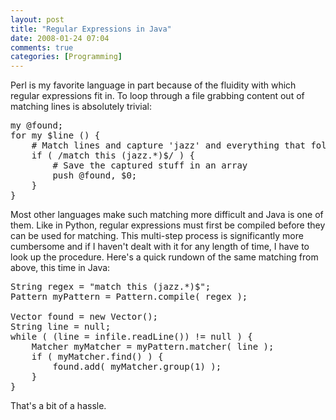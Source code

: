 ```yaml
---
layout: post
title: "Regular Expressions in Java"
date: 2008-01-24 07:04
comments: true
categories: [Programming]
---
```

Perl is my favorite language in part because of the fluidity with which regular expressions fit in.  To loop through a file grabbing content out of matching lines is absolutely trivial:

<pre class="brush: perl;">
my @found;
for my $line (<infile>) {
    # Match lines and capture 'jazz' and everything that follows
    if ( /match this (jazz.*)$/ ) {
        # Save the captured stuff in an array
        push @found, $0;
    }
}
</pre>

Most other languages make such matching more difficult and Java is one of them.  Like in Python, regular expressions must first be compiled before they can be used for matching.  This multi-step process is significantly more cumbersome and if I haven't dealt with it for any length of time, I have to look up the procedure.  Here's a quick rundown of the same matching from above, this time in Java:

<pre class="brush: java;">
String regex = "match this (jazz.*)$";
Pattern myPattern = Pattern.compile( regex );

Vector<string> found = new Vector();
String line = null;
while ( (line = infile.readLine()) != null ) {
    Matcher myMatcher = myPattern.matcher( line );
    if ( myMatcher.find() ) {
        found.add( myMatcher.group(1) );
    }
}
</pre>

That's a bit of a hassle.
